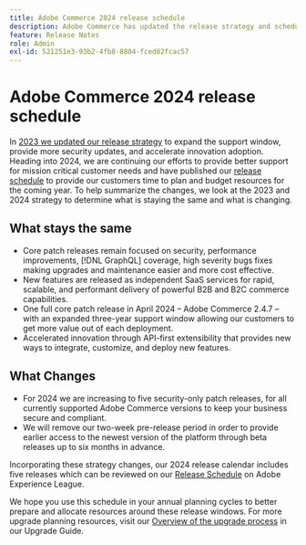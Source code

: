 ```yaml
---
title: Adobe Commerce 2024 release schedule
description: Adobe Commerce has updated the release strategy and schedule for 2024.
feature: Release Notes
role: Admin
exl-id: 521251e3-93b2-4fb8-8804-fced82fcac57
---
```

# Adobe Commerce 2024 release schedule

In [2023 we updated our release strategy](https://business.adobe.com/blog/the-latest/adobe-announces-expanded-support) to expand the support window, provide more security updates, and accelerate innovation adoption. Heading into 2024, we are continuing our efforts to provide better support for mission critical customer needs and have published our [release schedule](https://experienceleague.adobe.com/docs/commerce-operations/release/planning/schedule.html) to provide our customers time to plan and budget resources for the coming year. To help summarize the changes, we look at the 2023 and 2024 strategy to determine what is staying the same and what is changing.

## What stays the same

* Core patch releases remain focused on security, performance improvements, [!DNL GraphQL] coverage, high severity bugs fixes making upgrades and maintenance easier and more cost effective.
* New features are released as independent SaaS services for rapid, scalable, and performant delivery of powerful B2B and B2C commerce capabilities.
* One full core patch release in April 2024 – Adobe Commerce 2.4.7 – with an expanded three-year support window allowing our customers to get more value out of each deployment.
* Accelerated innovation through API-first extensibility that provides new ways to integrate, customize, and deploy new features.

## What Changes

* For 2024 we are increasing to five security-only patch releases, for all currently supported Adobe Commerce versions to keep your business secure and compliant.
* We will remove our two-week pre-release period in order to provide earlier access to the newest version of the platform through beta releases up to six months in advance.

Incorporating these strategy changes, our 2024 release calendar includes five releases which can be reviewed on our [Release Schedule](https://experienceleague.adobe.com/docs/commerce-operations/release/planning/schedule.html) on Adobe Experience League.

We hope you use this schedule in your annual planning cycles to better prepare and allocate resources around these release windows. For more upgrade planning resources, visit our [Overview of the upgrade process](/docs/commerce-operations/upgrade-guide/overview.html) in our Upgrade Guide.
